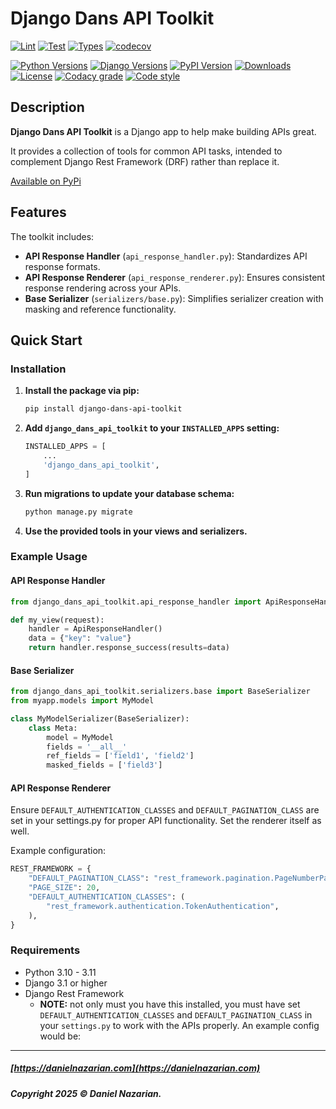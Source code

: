 # Django Dans API Toolkit

[![Lint](https://github.com/dan1229/django_dans_api_toolkit/actions/workflows/python-lint.yml/badge.svg)](https://github.com/dan1229/django_dans_api_toolkit/actions/workflows/python-lint.yml)
[![Test](https://github.com/dan1229/django_dans_api_toolkit/actions/workflows/python-test.yml/badge.svg)](https://github.com/dan1229/django_dans_api_toolkit/actions/workflows/python-test.yml)
[![Types](https://github.com/dan1229/django_dans_api_toolkit/actions/workflows/python-types.yml/badge.svg)](https://github.com/dan1229/django_dans_api_toolkit/actions/workflows/python-types.yml)
[![codecov](https://codecov.io/gh/dan1229/django_dans_api_toolkit/branch/main/graph/badge.svg?token=TL09HDQWBJ)](https://codecov.io/gh/dan1229/django_dans_api_toolkit)

[![Python Versions](https://img.shields.io/pypi/pyversions/django-dans-api-toolkit.svg?color=3776AB&logo=python&logoColor=white)](https://www.python.org/)
[![Django Versions](https://img.shields.io/pypi/djversions/django-dans-api-toolkit?color=0C4B33&logo=django&logoColor=white&label=django)](https://www.djangoproject.com/)
[![PyPI Version](https://img.shields.io/pypi/v/django-dans-api-toolkit.svg?color=blue&logo=pypi&logoColor=white)](https://pypi.org/project/django-dans-api-toolkit/)
[![Downloads](https://static.pepy.tech/badge/django-dans-api-toolkit/month)](https://pepy.tech/project/django-dans-api-toolkit)
[![License](https://img.shields.io/pypi/l/django-dans-api-toolkit.svg?color=blue)](https://github.com/dan1229/django-dans-api-toolkit/blob/main/LICENSE.txt)
[![Codacy grade](https://img.shields.io/codacy/grade/21cb657283c04e70b56fb935277a1ad1?logo=codacy)](https://www.codacy.com/app/dan1229/django-dans-api-toolkit)
[![Code style](https://img.shields.io/badge/code%20style-black-000000.svg?logo=python&logoColor=black)](https://github.com/psf/black)

## Description

**Django Dans API Toolkit** is a Django app to help make building APIs great.

It provides a collection of tools for common API tasks, intended to complement Django Rest Framework (DRF) rather than replace it.

[Available on PyPi](https://pypi.org/project/django-dans-api-toolkit/)

## Features

The toolkit includes:
- **API Response Handler** (`api_response_handler.py`): Standardizes API response formats.
- **API Response Renderer** (`api_response_renderer.py`): Ensures consistent response rendering across your APIs.
- **Base Serializer** (`serializers/base.py`): Simplifies serializer creation with masking and reference functionality.

## Quick Start

### Installation

1. **Install the package via pip:**

    ```bash
    pip install django-dans-api-toolkit
    ```

2. **Add `django_dans_api_toolkit` to your `INSTALLED_APPS` setting:**

    ```python
    INSTALLED_APPS = [
        ...
        'django_dans_api_toolkit',
    ]
    ```

3. **Run migrations to update your database schema:**

    ```bash
    python manage.py migrate
    ```

4. **Use the provided tools in your views and serializers.**

### Example Usage

#### API Response Handler

```python
from django_dans_api_toolkit.api_response_handler import ApiResponseHandler

def my_view(request):
    handler = ApiResponseHandler()
    data = {"key": "value"}
    return handler.response_success(results=data)
```


#### Base Serializer

```python
from django_dans_api_toolkit.serializers.base import BaseSerializer
from myapp.models import MyModel

class MyModelSerializer(BaseSerializer):
    class Meta:
        model = MyModel
        fields = '__all__'
        ref_fields = ['field1', 'field2']
        masked_fields = ['field3']
```


#### API Response Renderer

Ensure `DEFAULT_AUTHENTICATION_CLASSES` and `DEFAULT_PAGINATION_CLASS` are set in your settings.py for proper API functionality. Set the renderer itself as well.

Example configuration:

```python
REST_FRAMEWORK = {
    "DEFAULT_PAGINATION_CLASS": "rest_framework.pagination.PageNumberPagination",
    "PAGE_SIZE": 20,
    "DEFAULT_AUTHENTICATION_CLASSES": (
        "rest_framework.authentication.TokenAuthentication",
    ),
}
```


### Requirements
- Python 3.10 - 3.11
- Django 3.1 or higher
- Django Rest Framework
  - **NOTE:** not only must you have this installed, you must have set `DEFAULT_AUTHENTICATION_CLASSES` and `DEFAULT_PAGINATION_CLASS` in your `settings.py` to work with the APIs properly. An example config would be:



-------------------------------------------------------

##### [https://danielnazarian.com](https://danielnazarian.com)

##### Copyright 2025 © Daniel Nazarian.


